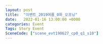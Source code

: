 ```yaml
---
layout: post
title:  "이벤트_2019여름_0화_오프닝"
date:   2022-01-16 13:00:00 +0000
categories: Event
Tags: Story Event
SceneCode: ["scene_evt190627_cp0_q1_s10"]
---
```


